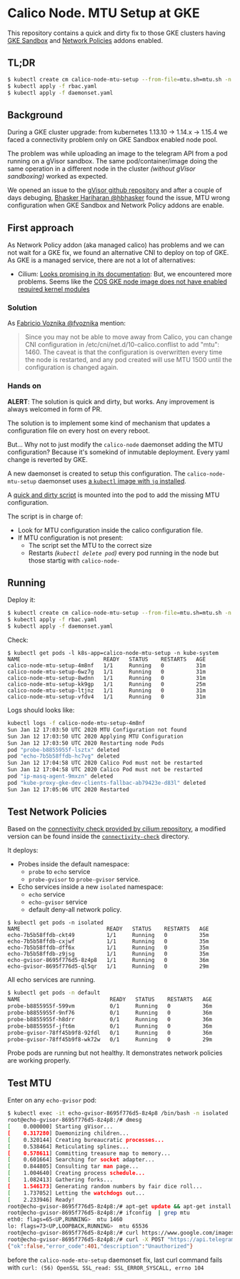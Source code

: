 # Calico Node. MTU Setup at GKE

This repository contains a quick and dirty fix to those GKE clusters having
[GKE Sandbox](https://cloud.google.com/kubernetes-engine/sandbox/) and
[Network Policies](https://cloud.google.com/kubernetes-engine/docs/how-to/network-policy)
addons enabled.

## TL;DR

```bash
$ kubectl create cm calico-node-mtu-setup --from-file=mtu.sh=mtu.sh -n kube-system
$ kubectl apply -f rbac.yaml
$ kubectl apply -f daemonset.yaml
```

## Background

During a GKE cluster upgrade: from kubernetes 1.13.10 -> 1.14.x -> 1.15.4 we faced a connectivity
problem only on GKE Sandbox enabled node pool.

The problem was while uploading an image to the telegram API from a pod running on a gVisor sandbox.
The same pod/container/image doing the same operation in a different node in the cluster
*(without gVisor sandboxing)* worked as expected.

We opened an issue to the [gVisor github repository](https://github.com/google/gvisor/issues/1515)
and after a couple of days debuging, [Bhasker Hariharan @hbhasker](https://github.com/hbhasker) found
the issue, MTU wrong configuration when GKE Sandbox and Network Policy addons are enable.

## First approach

As Network Policy addon (aka managed calico) has problems and we can not wait for a GKE fix,
we found an alternative CNI to deploy on top of GKE. As GKE is a managed service, there are
not a lot of alternatives:

- Cilium: [Looks promising in its documentation](https://docs.cilium.io/en/v1.6/gettingstarted/k8s-install-gke/):
  But, we encountered more problems. Seems like the 
  [COS GKE node image does not have enabled required kernel modules](https://github.com/cilium/cilium/issues/9556)

### Solution

As [Fabricio Voznika @fvoznika](https://github.com/fvoznika) mention:

> Since you may not be able to move away from Calico, you can change CNI configuration in 
  /etc/cni/net.d/10-calico.conflist to add "mtu": 1460. The caveat is that the configuration
  is overwritten every time the node is restarted, and any pod created will use MTU 1500 
  until the configuration is changed again.

### Hands on

**ALERT**: The solution is quick and dirty, but works. Any improvement is always welcomed in form of PR.

The solution is to implement some kind of mechanism that updates a configuration file on every host on every reboot.

But... Why not to just modify the `calico-node` daemonset adding the MTU configuration?
Because it's somekind of inmutable deployment. Every yaml change is reverted by GKE.

A new daemonset is created to setup this configuration. The `calico-node-mtu-setup` daemonset uses [a
`kubectl` image with `jq` installed](https://gitlab.com/k8spin-open/container-images/kubectl/blob/master/Dockerfile).

A [quick and dirty script](./mtu.sh) is mounted into the pod to add the missing MTU configuration.

The script is in charge of:

- Look for MTU configuration inside the calico configuration file.
- If MTU configuration is not present:
    - The script set the MTU to the correct size
    - Restarts *(`kubectl delete pod`)* every pod running in the node but those startig with `calico-node-`

## Running

Deploy it:

```bash
$ kubectl create cm calico-node-mtu-setup --from-file=mtu.sh=mtu.sh -n kube-system
$ kubectl apply -f rbac.yaml
$ kubectl apply -f daemonset.yaml
```

Check:

```
$ kubectl get pods -l k8s-app=calico-node-mtu-setup -n kube-system
NAME                          READY   STATUS    RESTARTS   AGE
calico-node-mtu-setup-4m8nf   1/1     Running   0          31m
calico-node-mtu-setup-6wz7g   1/1     Running   0          31m
calico-node-mtu-setup-8wdnn   1/1     Running   0          31m
calico-node-mtu-setup-kk9gp   1/1     Running   0          25m
calico-node-mtu-setup-ltjnz   1/1     Running   0          31m
calico-node-mtu-setup-vfdv4   1/1     Running   0          31m
```

Logs should looks like:

```bash
kubectl logs -f calico-node-mtu-setup-4m8nf
Sun Jan 12 17:03:50 UTC 2020 MTU Configuration not found
Sun Jan 12 17:03:50 UTC 2020 Applying MTU Configuration
Sun Jan 12 17:03:50 UTC 2020 Restarting node Pods
pod "probe-b8855955f-lsztx" deleted
pod "echo-7b5b58ffdb-hc7vg" deleted
Sun Jan 12 17:04:58 UTC 2020 Calico Pod must not be restarted
Sun Jan 12 17:04:58 UTC 2020 Calico Pod must not be restarted
pod "ip-masq-agent-9mxzn" deleted
pod "kube-proxy-gke-dev-clients-fallbac-ab79423e-d83l" deleted
Sun Jan 12 17:05:06 UTC 2020 Restarted
```

## Test Network Policies

Based on the 
[connectivity check provided by cilium repository](https://raw.githubusercontent.com/cilium/cilium/v1.6/examples/kubernetes/connectivity-check/connectivity-check.yaml), 
a modified version can be found inside the [`connectivity-check`](./connectivity-check) directory.

It deploys:

- Probes inside the default namespace:
  - `probe` to `echo` service
  - `probe-gvisor` to `probe-gvisor` service.
- Echo services inside a new `isolated` namespace:
  - `echo` service
  - `echo-gvisor` service
  - default deny-all network policy.

```
$ kubectl get pods -n isolated
NAME                           READY   STATUS    RESTARTS   AGE
echo-7b5b58ffdb-ckt49          1/1     Running   0          35m
echo-7b5b58ffdb-cxjwf          1/1     Running   0          35m
echo-7b5b58ffdb-dff6x          1/1     Running   0          35m
echo-7b5b58ffdb-z9jsg          1/1     Running   0          35m
echo-gvisor-8695f776d5-8z4p8   1/1     Running   0          36m
echo-gvisor-8695f776d5-ql5qr   1/1     Running   0          29m
```

All echo services are running.

```bash
$ kubectl get pods -n default
NAME                            READY   STATUS    RESTARTS   AGE
probe-b8855955f-599vm           0/1     Running   0          36m
probe-b8855955f-9nf76           0/1     Running   0          36m
probe-b8855955f-h8drr           0/1     Running   0          36m
probe-b8855955f-jft6m           0/1     Running   0          36m
probe-gvisor-78ff45b9f8-92fdl   0/1     Running   0          36m
probe-gvisor-78ff45b9f8-wk72w   0/1     Running   0          29m
```

Probe pods are running but not healthy. It demonstrates network policies are working properly.

## Test MTU

Enter on any `echo-gvisor` pod:

```bash
$ kubectl exec -it echo-gvisor-8695f776d5-8z4p8 /bin/bash -n isolated
root@echo-gvisor-8695f776d5-8z4p8:/# dmesg
[    0.000000] Starting gVisor...
[    0.317280] Daemonizing children...
[    0.320144] Creating bureaucratic processes...
[    0.538464] Reticulating splines...
[    0.578611] Committing treasure map to memory...
[    0.601664] Searching for socket adapter...
[    0.844805] Consulting tar man page...
[    1.004640] Creating process schedule...
[    1.082413] Gathering forks...
[    1.546173] Generating random numbers by fair dice roll...
[    1.737052] Letting the watchdogs out...
[    2.233946] Ready!
root@echo-gvisor-8695f776d5-8z4p8:/# apt-get update && apt-get install -y net-tools
root@echo-gvisor-8695f776d5-8z4p8:/# ifconfig  | grep mtu
eth0: flags=65<UP,RUNNING>  mtu 1460
lo: flags=73<UP,LOOPBACK,RUNNING>  mtu 65536
root@echo-gvisor-8695f776d5-8z4p8:/# curl https://www.google.com/images/branding/googlelogo/2x/googlelogo_color_92x30dp.png --output googlelogo_color_92x30dp.png
root@echo-gvisor-8695f776d5-8z4p8:/# curl -X POST "https://api.telegram.org/bot990060833:I_CAN_SEND_YOU_THE_TOKEN/sendPhoto" -F chat_id=334621642 -F photo="@googlelogo_color_92x30dp.png" 
{"ok":false,"error_code":401,"description":"Unauthorized"}
```

before the `calico-node-mtu-setup` daemonset fix, last curl command fails
with `curl: (56) OpenSSL SSL_read: SSL_ERROR_SYSCALL, errno 104`
